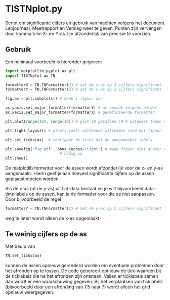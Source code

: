 # TISTNplot.py

Script om significante cijfers en gebruik van machten volgens het document Labjournaal, Meetrapport en Verslag weer te geven. 
Punten zijn vervangen door komma's en X- en Y-as zijn afzonderlijk van precisie te voorzien.

## Gebruik
Een minimaal voorbeeld is hieronder gegeven:
```python
import matplotlib.pyplot as plt
import TISTNplot as TN

formatterX = TN.TNFormatter(3) # zet de x-as op 3 cijfers significant
formatterY = TN.TNFormatter(2) # zet de y-as op 2 cijfers significant

fig,ax = plt.subplots() # maak 1 figuur aan

ax.yaxis.set_major_formatter(formatterY) # as opmaak volgens eerder 
ax.xaxis.set_major_formatter(formatterX) # gedefinieerde formatter

plt.plot(range(10), range(10)) # plot 10 getallen (0-9 uitgezet tegen 0-9)

plt.tight_layout() # plaats (net) voldoende witruimte rond het figuur

plt.set_ticks(ax)  # corrigeer de ticks met de aangemaakte labels

plt.savefig('fig.pdf', bbox_inches='tight') # maak figuur niet groter dan 
					    # nodig is
plt.show()
```

De matplotlib formatter voor de assen wordt afzonderlijk voor de x- en y-as aangemaakt. Hierin geef je aan hoeveel significante cijfers op de assen geplaatst moeten worden.

Als de x-as (of de y-as) uit tijd-data bestaat en je wilt bijvoorbeeld data-time labels op de assen, kan je de formatter voor die as niet aanpassen. Door bijvoorbeeld de regel 
```python
formatterY = TN.TNFormatter(2) # zet de y-as op 2 cijfers significant
``` 
weg te laten wordt alleen de x-as opgemaakt.

## Te weinig cijfers op de as
Met beulp van 
```python
TN.set_ticks(ax)
```
kunnen de assen opnieuw gerenderd worden om eventuele problemen door het afronden op te lossen. De code genereert opnieuw de tick-waarden bij de ticklabels die na het afronden zijn ontstaan. Vallen er ticklabels samen dan wordt er een waarschuwing gegeven. Bij het verplaatsen van ticklabels (bijvoorbeeld door een afronding van 7,5 naar 7) wordt alleen het grid opnieuw weergegeven.

